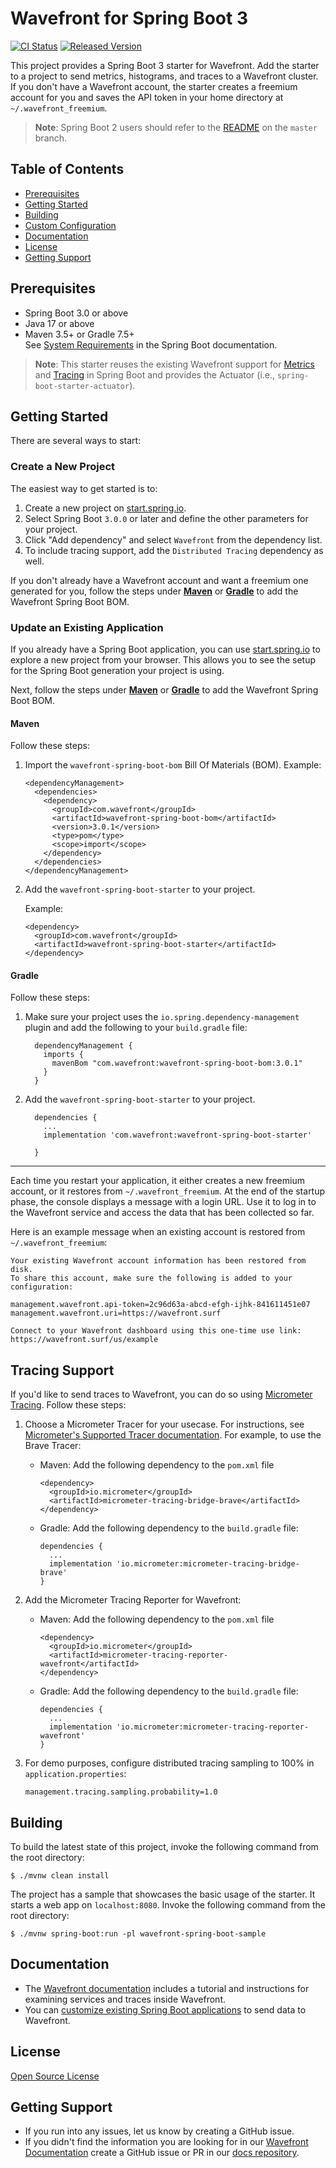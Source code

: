 # Wavefront for Spring Boot 3

[![CI Status][ci-img]][ci] [![Released Version][maven-img]][maven]

This project provides a Spring Boot 3 starter for Wavefront. Add the starter to a project to send metrics, histograms, and traces to a Wavefront cluster. If you don't have a Wavefront account, the starter creates a freemium account for you and saves the API token in your home directory at `~/.wavefront_freemium`.

> **Note**: Spring Boot 2 users should refer to the [README](https://github.com/wavefrontHQ/wavefront-spring-boot/) on the `master` branch.

## Table of Contents

* [Prerequisites](#prerequisites)
* [Getting Started](#getting-started)
* [Building](#building)
* [Custom Configuration](#custom-configuration)
* [Documentation](#documentation)
* [License](#license)
* [Getting Support](#getting-support)

## Prerequisites

* Spring Boot 3.0 or above
* Java 17 or above
* Maven 3.5+ or Gradle 7.5+\
  See [System Requirements](https://docs.spring.io/spring-boot/docs/3.0.x/reference/html/getting-started.html#getting-started.system-requirements) in the Spring Boot documentation.

> **Note**: This starter reuses the existing Wavefront support for [Metrics](https://docs.spring.io/spring-boot/docs/3.0.x/reference/html/actuator.html#actuator.metrics.export.wavefront) and [Tracing](https://docs.spring.io/spring-boot/docs/3.0.x/reference/html/actuator.html#actuator.micrometer-tracing)
in Spring Boot and provides the Actuator (i.e., `spring-boot-starter-actuator`).

## Getting Started

There are several ways to start:

### Create a New Project

The easiest way to get started is to:
1. Create a new project on [start.spring.io](https://start.spring.io).
1. Select Spring Boot `3.0.0` or later and define the other parameters for your project.
1. Click "Add dependency" and select `Wavefront` from the dependency list. 
1. To include tracing support, add the `Distributed Tracing` dependency as well.

If you don't already have a Wavefront account and want a freemium one generated for you, follow the steps under [**Maven**](#maven-install) or [**Gradle**](#gradle-install) to add the Wavefront Spring Boot BOM.

### Update an Existing Application

If you already have a Spring Boot application, you can use [start.spring.io](https://start.spring.io) to explore a new project from your browser.
This allows you to see the setup for the Spring Boot generation your project is using.

Next, follow the steps under [**Maven**](#maven-install) or [**Gradle**](#gradle-install) to add the Wavefront Spring Boot BOM.

#### Maven <a name="maven-install"></a>

Follow these steps:

1. Import the `wavefront-spring-boot-bom` Bill Of Materials (BOM).
    Example:
      ```
      <dependencyManagement>
        <dependencies>
          <dependency>
            <groupId>com.wavefront</groupId>
            <artifactId>wavefront-spring-boot-bom</artifactId>
            <version>3.0.1</version>
            <type>pom</type>
            <scope>import</scope>
          </dependency>
        </dependencies>
      </dependencyManagement>
      ```

1. Add the `wavefront-spring-boot-starter` to your project.

    Example:
      ```
      <dependency>
        <groupId>com.wavefront</groupId>
        <artifactId>wavefront-spring-boot-starter</artifactId>
      </dependency>
      ```

#### Gradle <a name="gradle-install"></a>

Follow these steps:

1. Make sure your project uses the `io.spring.dependency-management` plugin and add the following to your `build.gradle` file:

    ```
      dependencyManagement {
        imports {
          mavenBom "com.wavefront:wavefront-spring-boot-bom:3.0.1"
        }
      }
    ```

1. Add the `wavefront-spring-boot-starter` to your project.

    ```
      dependencies {
        ...
        implementation 'com.wavefront:wavefront-spring-boot-starter'

      }
    ```

---
Each time you restart your application, it either creates a new freemium account, or it restores from `~/.wavefront_freemium`.
At the end of the startup phase, the console displays a message with a login URL.
Use it to log in to the Wavefront service and access the data that has been collected so far.

Here is an example message when an existing account is restored from `~/.wavefront_freemium`:

```text
Your existing Wavefront account information has been restored from disk.
To share this account, make sure the following is added to your configuration:

management.wavefront.api-token=2c96d63a-abcd-efgh-ijhk-841611451e07
management.wavefront.uri=https://wavefront.surf

Connect to your Wavefront dashboard using this one-time use link:
https://wavefront.surf/us/example
```

## Tracing Support

If you'd like to send traces to Wavefront, you can do so using [Micrometer Tracing](https://micrometer.io/docs/tracing). Follow these steps:

1. Choose a Micrometer Tracer for your usecase. For instructions, see [Micrometer's Supported Tracer documentation](https://micrometer.io/docs/tracing#_supported_tracers). For example, to use the Brave Tracer:

   - Maven: Add the following dependency to the `pom.xml` file

     ```
     <dependency>
       <groupId>io.micrometer</groupId>
       <artifactId>micrometer-tracing-bridge-brave</artifactId>
     </dependency>
     ```

   - Gradle: Add the following dependency to the `build.gradle` file:

     ```
     dependencies {
       ...
       implementation 'io.micrometer:micrometer-tracing-bridge-brave'
     }
     ```

1. Add the Micrometer Tracing Reporter for Wavefront:

   - Maven: Add the following dependency to the `pom.xml` file

     ```
     <dependency>
       <groupId>io.micrometer</groupId>
       <artifactId>micrometer-tracing-reporter-wavefront</artifactId>
     </dependency>
     ```

   - Gradle: Add the following dependency to the `build.gradle` file:

     ```
     dependencies {
       ...
       implementation 'io.micrometer:micrometer-tracing-reporter-wavefront'
     }
     ```
     
1. For demo purposes, configure distributed tracing sampling to 100% in `application.properties`:

   ```
   management.tracing.sampling.probability=1.0
   ```

## Building
To build the latest state of this project, invoke the following command from the root directory:

```shell script
$ ./mvnw clean install
```

The project has a sample that showcases the basic usage of the starter.
It starts a web app on `localhost:8080`.
Invoke the following command from the root directory:

```shell script
$ ./mvnw spring-boot:run -pl wavefront-spring-boot-sample
```

## Documentation

* The [Wavefront documentation](https://docs.wavefront.com/wavefront_springboot3.html) includes a tutorial and instructions for examining services and traces inside Wavefront.
* You can [customize existing Spring Boot applications](https://docs.wavefront.com/wavefront_springboot3.html#custom-configurations) to send data to Wavefront.

## License

[Open Source License](open_source_licenses.txt)

## Getting Support

* If you run into any issues, let us know by creating a GitHub issue.
* If you didn't find the information you are looking for in our [Wavefront Documentation](https://docs.wavefront.com/) create a GitHub issue or PR in our [docs repository](https://github.com/wavefrontHQ/docs).

[ci-img]: https://github.com/wavefrontHQ/wavefront-spring-boot/actions/workflows/maven.yml/badge.svg?branch=springboot3
[ci]: https://github.com/wavefrontHQ/wavefront-spring-boot/actions/workflows/maven.yml?query=branch%3aspringboot3
[maven-img]: https://img.shields.io/maven-central/v/com.wavefront/wavefront-spring-boot.svg?maxAge=604800
[maven]: https://search.maven.org/search?q=wavefront-spring-boot
